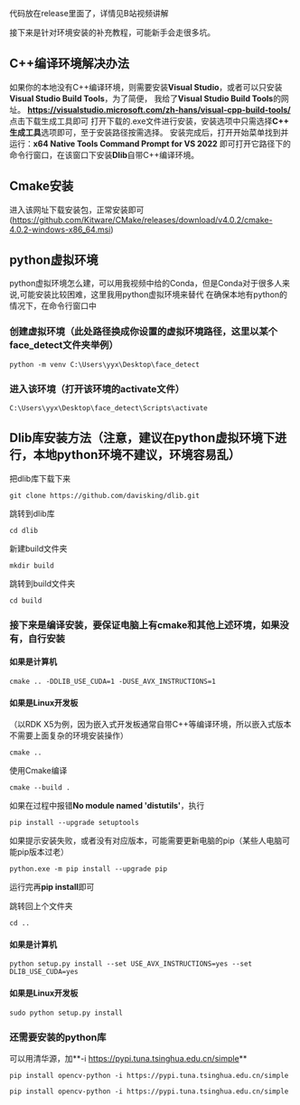 代码放在release里面了，详情见B站视频讲解

接下来是针对环境安装的补充教程，可能新手会走很多坑。

## C++编译环境解决办法
如果你的本地没有C++编译环境，则需要安装**Visual Studio**，或者可以只安装**Visual Studio Build Tools**，为了简便， 我给了**Visual Studio Build Tools**的网址。
**https://visualstudio.microsoft.com/zh-hans/visual-cpp-build-tools/**
点击下载生成工具即可
打开下载的.exe文件进行安装，安装选项中只需选择**C++ 生成工具**选项即可，至于安装路径按需选择。
安装完成后，打开开始菜单找到并运行：**x64 Native Tools Command Prompt for VS 2022**
即可打开它路径下的命令行窗口，在该窗口下安装**Dlib**自带C++编译环境。

## Cmake安装
进入该网址下载安装包，正常安装即可
(https://github.com/Kitware/CMake/releases/download/v4.0.2/cmake-4.0.2-windows-x86_64.msi)

## python虚拟环境
python虚拟环境怎么建，可以用我视频中给的Conda，但是Conda对于很多人来说,可能安装比较困难，这里我用python虚拟环境来替代
在确保本地有python的情况下，在命令行窗口中
### 创建虚拟环境（此处路径换成你设置的虚拟环境路径，这里以某个face_detect文件夹举例）
```
python -m venv C:\Users\yyx\Desktop\face_detect
```
### 进入该环境（打开该环境的activate文件）
```
C:\Users\yyx\Desktop\face_detect\Scripts\activate
```

## Dlib库安装方法（注意，建议在python虚拟环境下进行，本地python环境不建议，环境容易乱）
把dlib库下载下来
```
git clone https://github.com/davisking/dlib.git
```
跳转到dlib库
```
cd dlib
```
新建build文件夹
```
mkdir build
```
跳转到build文件夹
```
cd build
```
### 接下来是编译安装，要保证电脑上有cmake和其他上述环境，如果没有，自行安装
#### 如果是计算机
```
cmake .. -DDLIB_USE_CUDA=1 -DUSE_AVX_INSTRUCTIONS=1
```
#### 如果是Linux开发板
（以RDK X5为例，因为嵌入式开发板通常自带C++等编译环境，所以嵌入式版本不需要上面复杂的环境安装操作）
```
cmake ..
```

使用Cmake编译
```
cmake --build .
```
如果在过程中报错**No module named 'distutils'**，执行
```
pip install --upgrade setuptools
```
如果提示安装失败，或者没有对应版本，可能需要更新电脑的pip（某些人电脑可能pip版本过老）
```
python.exe -m pip install --upgrade pip
```
运行完再**pip install**即可

跳转回上个文件夹
```
cd ..
```

#### 如果是计算机
```
python setup.py install --set USE_AVX_INSTRUCTIONS=yes --set DLIB_USE_CUDA=yes
```
#### 如果是Linux开发板
```
sudo python setup.py install
```

### 还需要安装的python库
可以用清华源，加**-i https://pypi.tuna.tsinghua.edu.cn/simple**
```
pip install opencv-python -i https://pypi.tuna.tsinghua.edu.cn/simple
```
```
pip install opencv-python -i https://pypi.tuna.tsinghua.edu.cn/simple
```
